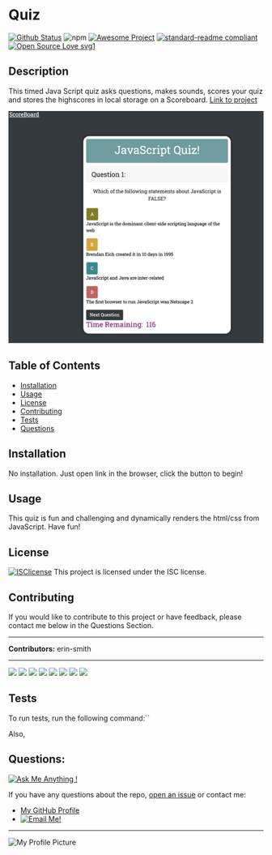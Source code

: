 

# Quiz
[![Github Status](https://img.shields.io/badge/build-passing-green.svg)](https://shields.io/)
![npm](https://img.shields.io/npm/v/npm)
[![Awesome Project](https://img.shields.io/badge/%F0%9F%A4%A9-Awesome%20project-blueviolet.svg)](https://shields.io/)
[![standard-readme compliant](https://img.shields.io/badge/readme%20style-standard-brightgreen.svg?style=flat-square)](https://github.com/RichardLitt/standard-readme)
[![Open Source Love svg1](https://badges.frapsoft.com/os/v1/open-source.svg?v=103)](https://github.com/ellerbrock/open-source-badges/)

## Description
  This timed Java Script quiz asks questions, makes sounds, scores your quiz and stores the highscores in local storage on a Scoreboard.
[Link to project](https://erin-smith.github.io/Quiz/)

![Screenshot](https://github.com/erin-smith/Quiz/blob/master/files/codequiz.png) 


## Table of Contents
* [Installation](#Installation)
* [Usage](#Usage)
* [License](#License)
* [Contributing](#Contributing)
* [Tests](#Tests)
* [Questions](#Questions)
 
 
## Installation 
  No installation.  Just open link in the browser, click the button to begin!

## Usage 
  This quiz is fun and challenging and dynamically renders the html/css from JavaScript. Have fun!

## License 
[![ISClicense](https://img.shields.io/badge/license-ISC-blue.svg)](https://shields.io/)
  This project is licensed under the ISC license. 

## Contributing   
 If you would like to contribute to this project or have feedback, please contact me below in the Questions Section.
***
 **Contributors:** erin-smith   
***
[![](https://sourcerer.io/fame/erin-smith/erin-smith/Quiz/images/0)](https://sourcerer.io/fame/erin-smith/erin-smith/Quiz/links/0)
[![](https://sourcerer.io/fame/erin-smith/erin-smith/Quiz/images/1)](https://sourcerer.io/fame/erin-smith/erin-smith/Quiz/links/1)
[![](https://sourcerer.io/fame/erin-smith/erin-smith/Quiz/images/2)](https://sourcerer.io/fame/erin-smith/erin-smith/Quiz/links/2)
[![](https://sourcerer.io/fame/erin-smith/erin-smith/Quiz/images/3)](https://sourcerer.io/fame/erin-smith/erin-smith/Quiz/links/3)
[![](https://sourcerer.io/fame/erin-smith/erin-smith/Quiz/images/4)](https://sourcerer.io/fame/erin-smith/erin-smith/Quiz/links/4)
[![](https://sourcerer.io/fame/erin-smith/erin-smith/Quiz/images/5)](https://sourcerer.io/fame/erin-smith/erin-smith/Quiz/links/5)
[![](https://sourcerer.io/fame/erin-smith/erin-smith/Quiz/images/6)](https://sourcerer.io/fame/erin-smith/erin-smith/Quiz/links/6)
[![](https://sourcerer.io/fame/erin-smith/erin-smith/Quiz/images/7)](https://sourcerer.io/fame/erin-smith/erin-smith/Quiz/links/7) 


## Tests 
  To run tests, run the following command:``  

  Also, 

## Questions:  
[![Ask Me Anything !](https://img.shields.io/badge/Ask%20me-anything-1abc9c.svg)](https://GitHub.com/erin-smith)  

  If you have any questions about the repo, [open an issue](https://github.com/erin-smith/Quiz/issues/new) or contact me:  

* [My GitHub Profile](http://github.com/erin-smith)
* [![Email Me!](https://img.shields.io/badge/email:-erin.acumen@gmail.com-9cf.svg)](<"mailto:erin.acumen@gmail.com">)
***
![My Profile Picture](https://avatars.githubusercontent.com/erin-smith?size=300)
